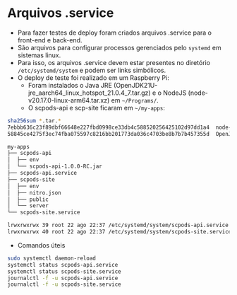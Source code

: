 # Arquivos .service

- Para fazer testes de deploy foram criados arquivos .service para o front-end e back-end.
- São arquivos para configurar processos gerenciados pelo `systemd` em sistemas linux.
- Para isso, os arquivos .service devem estar presentes no diretório `/etc/systemd/system` e podem ser links simbólicos.
- O deploy de teste foi realizado em um Raspberry Pi:
  - Foram instalados o Java JRE (OpenJDK21U-jre_aarch64_linux_hotspot_21.0.4_7.tar.gz) e o NodeJS (node-v20.17.0-linux-arm64.tar.xz) em `~/Programs/`.
  - O scpods-api e scp-site ficaram em `~/my-apps`:

```bash
sha256sum *.tar.*
7ebbb636c23f89dbf66648e227fbd0998ce33db4c588520256425102d97dd1a4  node-v20.17.0-linux-arm64.tar.xz
58845ce4275f3ec74fba075597c8216bb201773da036c4703be8b7b7b457355d  OpenJDK21U-jre_aarch64_linux_hotspot_21.0.4_7.tar.gz
```

```bash
my-apps
├── scpods-api
│  ├── env
│  └── scpods-api-1.0.0-RC.jar
├── scpods-api.service
├── scpods-site
│  ├── env
│  ├── nitro.json
│  ├── public
│  └── server
└── scpods-site.service
```

```bash
lrwxrwxrwx 39 root 22 ago 22:37 /etc/systemd/system/scpods-api.service -> /home/willcq/my-apps/scpods-api.service
lrwxrwxrwx 40 root 22 ago 22:37 /etc/systemd/system/scpods-site.service -> /home/willcq/my-apps/scpods-site.service
```

- Comandos úteis

```bash
sudo systemctl daemon-reload
systemctl status scpods-api.service
systemctl status scpods-site.service
journalctl -f -u scpods-api.service
journalctl -f -u scpods-site.service
```
